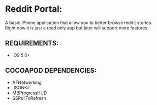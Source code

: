 Reddit Portal:
======

A basic iPhone application that allow you to better browse reddit stories. Right now it is just a read only app but later will support more features.

REQUIREMENTS:
---
* iOS 5.0+

COCOAPOD DEPENDENCIES: 
---
* AFNetworking
* JSONKit
* MBProgressHUD
* SSPullToRefresh
